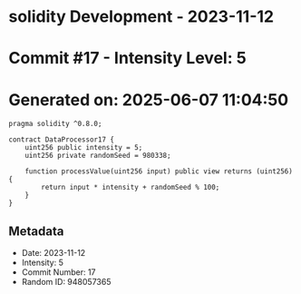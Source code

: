 ﻿# solidity Development - 2023-11-12
# Commit #17 - Intensity Level: 5
# Generated on: 2025-06-07 11:04:50
```solidity
pragma solidity ^0.8.0;

contract DataProcessor17 {
    uint256 public intensity = 5;
    uint256 private randomSeed = 980338;

    function processValue(uint256 input) public view returns (uint256) {
        return input * intensity + randomSeed % 100;
    }
}
```
## Metadata
- Date: 2023-11-12
- Intensity: 5
- Commit Number: 17
- Random ID: 948057365
